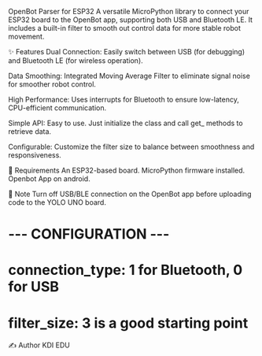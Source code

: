 OpenBot Parser for ESP32
A versatile MicroPython library to connect your ESP32 board to the OpenBot app, supporting both USB and Bluetooth LE. It includes a built-in filter to smooth out control data for more stable robot movement.

✨ Features
Dual Connection: Easily switch between USB (for debugging) and Bluetooth LE (for wireless operation).

Data Smoothing: Integrated Moving Average Filter to eliminate signal noise for smoother robot control.

High Performance: Uses interrupts for Bluetooth to ensure low-latency, CPU-efficient communication.

Simple API: Easy to use. Just initialize the class and call get_ methods to retrieve data.

Configurable: Customize the filter size to balance between smoothness and responsiveness.

🔧 Requirements
An ESP32-based board.
MicroPython firmware installed.
Openbot App on android.

🚀 Note
Turn off USB/BLE connection on the OpenBot app before uploading code to the YOLO UNO board.


# --- CONFIGURATION ---
# connection_type: 1 for Bluetooth, 0 for USB
# filter_size: 3 is a good starting point

✍️ Author
KDI EDU